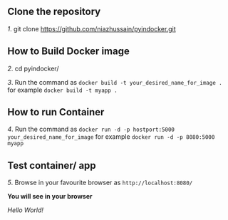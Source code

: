 
## Clone the repository 
_1_. git clone https://github.com/niazhussain/pyindocker.git
## How to Build Docker image
_2_. cd pyindocker/

_3_.  Run the command as `docker build -t your_desired_name_for_image .`  for example  `docker build -t myapp .`
## How to run Container
_4_.  Run the command as `docker run -d -p hostport:5000 your_desired_name_for_image` for example `docker run -d -p 8080:5000 myapp`
## Test container/ app
_5_.  Browse in your favourite browser as `http://localhost:8080/`


__You will see in your browser__

   *Hello World!*
